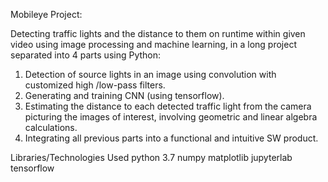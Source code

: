 Mobileye Project:

Detecting traffic lights and the distance to them on runtime within given video using image processing and machine learning, in a long project separated into 4 parts using Python:
1. Detection of source lights in an image using convolution with customized high /low-pass filters.
2. Generating and training CNN (using tensorflow).
3. Estimating the distance to each detected traffic light from the camera picturing the images of interest, involving geometric and linear algebra calculations.
4. Integrating all previous parts into a functional and intuitive SW product.   

Libraries/Technologies Used
python 3.7
numpy
matplotlib
jupyterlab
tensorflow
